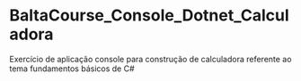 # BaltaCourse_Console_Dotnet_Calculadora
Exercício de aplicação console para construção de calculadora referente ao tema fundamentos básicos de C#
